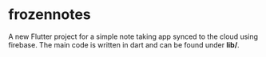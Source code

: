 # frozennotes

A new Flutter project for a simple note taking app synced to the cloud using firebase. The main code is written in dart and can be found under **lib/**. 


